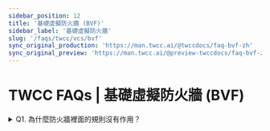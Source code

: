 ```yaml
---
sidebar_position: 12
title: '基礎虛擬防火牆 (BVF)'
sidebar_label: '基礎虛擬防火牆'
slug: '/faqs/twcc/vcs/bvf'
sync_original_production: 'https://man.twcc.ai/@twccdocs/faq-bvf-zh' 
sync_original_preview: 'https://man.twcc.ai/@preview-twccdocs/faq-bvf-zh'
---
```


# TWCC FAQs | 基礎虛擬防火牆 (BVF)

<details>

<summary> Q1. 為什麼防火牆裡面的規則沒有作用？</summary>

防火牆規則作用與否將受規則的排序影響。請至防火牆詳細資料頁，編輯規則順序，將您重要的防火牆規則順序移到第一位，防火牆才會優先讓該規則作用。

</details>